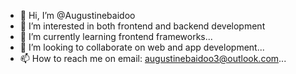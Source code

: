- 👋 Hi, I’m @Augustinebaidoo
- 👀 I’m interested in both frontend and backend development
- 🌱 I’m currently learning frontend frameworks...
- 💞️ I’m looking to collaborate on web and app development...
- 📫 How to reach me on email: augustinebaidoo3@outlook.com...

<!---
Augustinebaidoo/Augustinebaidoo is a ✨ special ✨ repository because its `README.md` (this file) appears on your GitHub profile.
You can click the Preview link to take a look at your changes.
--->
